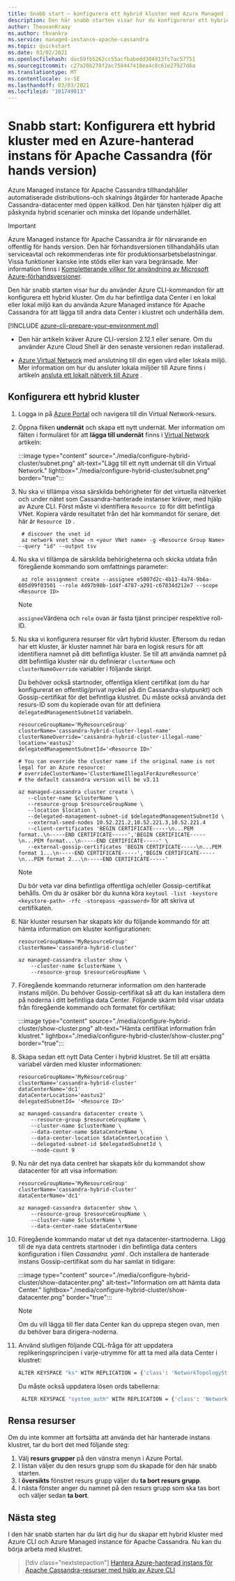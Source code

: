 ```yaml
---
title: Snabb start – konfigurera ett hybrid kluster med Azure Managed instance för Apache Cassandra
description: Den här snabb starten visar hur du konfigurerar ett hybrid kluster med en Azure-hanterad instans för Apache Cassandra.
author: TheovanKraay
ms.author: thvankra
ms.service: managed-instance-apache-cassandra
ms.topic: quickstart
ms.date: 03/02/2021
ms.openlocfilehash: dac59fb5262cc55acfbabedd304913fc7ac57751
ms.sourcegitcommit: c27a20b278f2ac758447418ea4c8c61e27927d6a
ms.translationtype: MT
ms.contentlocale: sv-SE
ms.lasthandoff: 03/03/2021
ms.locfileid: "101749013"
---
```

# <a name="quickstart-configure-a-hybrid-cluster-with-azure-managed-instance-for-apache-cassandra-preview"></a>Snabb start: Konfigurera ett hybrid kluster med en Azure-hanterad instans för Apache Cassandra (för hands version)

Azure Managed instance för Apache Cassandra tillhandahåller automatiserade distributions-och skalnings åtgärder för hanterade Apache Cassandra-datacenter med öppen källkod. Den här tjänsten hjälper dig att påskynda hybrid scenarier och minska det löpande underhållet.

> [!IMPORTANT]
> Azure Managed instance för Apache Cassandra är för närvarande en offentlig för hands version.
> Den här förhandsversionen tillhandahålls utan serviceavtal och rekommenderas inte för produktionsarbetsbelastningar. Vissa funktioner kanske inte stöds eller kan vara begränsade.
> Mer information finns i [Kompletterande villkor för användning av Microsoft Azure-förhandsversioner](https://azure.microsoft.com/support/legal/preview-supplemental-terms/).

Den här snabb starten visar hur du använder Azure CLI-kommandon för att konfigurera ett hybrid kluster. Om du har befintliga data Center i en lokal eller lokal miljö kan du använda Azure Managed instance för Apache Cassandra för att lägga till andra data Center i klustret och underhålla dem.

[!INCLUDE [azure-cli-prepare-your-environment.md](../../includes/azure-cli-prepare-your-environment.md)]

* Den här artikeln kräver Azure CLI-version 2.12.1 eller senare. Om du använder Azure Cloud Shell är den senaste versionen redan installerad.

* [Azure Virtual Network](../virtual-network/virtual-networks-overview.md) med anslutning till din egen värd eller lokala miljö. Mer information om hur du ansluter lokala miljöer till Azure finns i artikeln [ansluta ett lokalt nätverk till Azure](https://docs.microsoft.com/azure/architecture/reference-architectures/hybrid-networking/) .

## <a name="configure-a-hybrid-cluster"></a><a id="create-account"></a>Konfigurera ett hybrid kluster

1. Logga in på [Azure Portal](https://portal.azure.com/) och navigera till din Virtual Network-resurs.

1. Öppna fliken **undernät** och skapa ett nytt undernät. Mer information om fälten i formuläret för att **lägga till undernät** finns i [Virtual Network](../virtual-network/virtual-network-manage-subnet.md#add-a-subnet) artikeln:

   :::image type="content" source="./media/configure-hybrid-cluster/subnet.png" alt-text="Lägg till ett nytt undernät till din Virtual Network." lightbox="./media/configure-hybrid-cluster/subnet.png" border="true":::
    <!-- ![image](./media/configure-hybrid-cluster/subnet.png) -->

1. Nu ska vi tillämpa vissa särskilda behörigheter för det virtuella nätverket och under nätet som Cassandra-hanterade instanser kräver, med hjälp av Azure CLI. Först måste vi identifiera `Resource ID` för ditt befintliga VNet. Kopiera värde resultatet från det här kommandot för senare, det här är `Resource ID` .

   ```azurecli-interactive
    # discover the vnet id
    az network vnet show -n <your VNet name> -g <Resource Group Name> --query "id" --output tsv
   ```

1. Nu ska vi tillämpa de särskilda behörigheterna och skicka utdata från föregående kommando som omfattnings parameter:

   ```azurecli-interactive
    az role assignment create --assignee e5007d2c-4b13-4a74-9b6a-605d99f03501 --role 4d97b98b-1d4f-4787-a291-c67834d212e7 --scope <Resource ID>
   ```
    > [!NOTE]
    > `assignee`Värdena och `role` ovan är fasta tjänst principer respektive roll-ID. 

1. Nu ska vi konfigurera resurser för vårt hybrid kluster. Eftersom du redan har ett kluster, är kluster namnet här bara en logisk resurs för att identifiera namnet på ditt befintliga kluster. Se till att använda namnet på ditt befintliga kluster när du definierar `clusterName` och `clusterNameOverride` variabler i följande skript.

   Du behöver också startnoder, offentliga klient certifikat (om du har konfigurerat en offentlig/privat nyckel på din Cassandra-slutpunkt) och Gossip-certifikat för det befintliga klustret. Du måste också använda det resurs-ID som du kopierade ovan för att definiera `delegatedManagementSubnetId` variabeln.

   ```azurecli-interactive
   resourceGroupName='MyResourceGroup'
   clusterName='cassandra-hybrid-cluster-legal-name'
   clusterNameOverride='cassandra-hybrid-cluster-illegal-name'
   location='eastus2'
   delegatedManagementSubnetId='<Resource ID>'
    
   # You can override the cluster name if the original name is not legal for an Azure resource:
   # overrideClusterName='ClusterNameIllegalForAzureResource'
   # the default cassandra version will be v3.11
    
   az managed-cassandra cluster create \
      --cluster-name $clusterName \
      --resource-group $resourceGroupName \
      --location $location \
      --delegated-management-subnet-id $delegatedManagementSubnetId \
      --external-seed-nodes 10.52.221.2,10.52.221.3,10.52.221.4
      --client-certificates 'BEGIN CERTIFICATE-----\n...PEM format..\n-----END CERTIFICATE-----','BEGIN CERTIFICATE-----\n...PEM format...\n-----END CERTIFICATE-----' \
      --external-gossip-certificates 'BEGIN CERTIFICATE-----\n...PEM format 1...\n-----END CERTIFICATE-----','BEGIN CERTIFICATE-----\n...PEM format 2...\n-----END CERTIFICATE-----'
   ```

    > [!NOTE]
    > Du bör veta var dina befintliga offentliga och/eller Gossip-certifikat behålls. Om du är osäker bör du kunna köra `keytool -list -keystore <keystore-path> -rfc -storepass <password>` för att skriva ut certifikaten. 

1. När kluster resursen har skapats kör du följande kommando för att hämta information om kluster konfigurationen:

   ```azurecli-interactive
   resourceGroupName='MyResourceGroup'
   clusterName='cassandra-hybrid-cluster'
    
   az managed-cassandra cluster show \
       --cluster-name $clusterName \
       --resource-group $resourceGroupName \
   ```

1. Föregående kommando returnerar information om den hanterade instans miljön. Du behöver Gossip-certifikat så att du kan installera dem på noderna i ditt befintliga data Center. Följande skärm bild visar utdata från föregående kommando och formatet för certifikat:

   :::image type="content" source="./media/configure-hybrid-cluster/show-cluster.png" alt-text="Hämta certifikat information från klustret." lightbox="./media/configure-hybrid-cluster/show-cluster.png" border="true":::
    <!-- ![image](./media/configure-hybrid-cluster/show-cluster.png) -->

1. Skapa sedan ett nytt Data Center i hybrid klustret. Se till att ersätta variabel värden med kluster informationen:

   ```azurecli-interactive
   resourceGroupName='MyResourceGroup'
   clusterName='cassandra-hybrid-cluster'
   dataCenterName='dc1'
   dataCenterLocation='eastus2'
   delegatedSubnetId= '<Resource ID>'
    
   az managed-cassandra datacenter create \
       --resource-group $resourceGroupName \
       --cluster-name $clusterName \
       --data-center-name $dataCenterName \
       --data-center-location $dataCenterLocation \
       --delegated-subnet-id $delegatedSubnetId \
       --node-count 9 
   ```

1. Nu när det nya data centret har skapats kör du kommandot show datacenter för att visa information:

   ```azurecli-interactive
   resourceGroupName='MyResourceGroup'
   clusterName='cassandra-hybrid-cluster'
   dataCenterName='dc1'
    
   az managed-cassandra datacenter show \
       --resource-group $resourceGroupName \
       --cluster-name $clusterName \
       --data-center-name $dataCenterName 
   ```

1. Föregående kommando matar ut det nya datacenter-startnoderna. Lägg till de nya data centrets startnoder i din befintliga data centers konfiguration i filen *Cassandra. yaml* . Och installera de hanterade instans Gossip-certifikat som du har samlat in tidigare:

   :::image type="content" source="./media/configure-hybrid-cluster/show-datacenter.png" alt-text="Information om att hämta data Center." lightbox="./media/configure-hybrid-cluster/show-datacenter.png" border="true":::
    <!-- ![image](./media/configure-hybrid-cluster/show-datacenter.png) -->

    > [!NOTE]
    > Om du vill lägga till fler data Center kan du upprepa stegen ovan, men du behöver bara dirigera-noderna. 

1. Använd slutligen följande CQL-fråga för att uppdatera replikeringsprincipen i varje-utrymme för att ta med alla data Center i klustret:

   ```bash
   ALTER KEYSPACE "ks" WITH REPLICATION = {'class': 'NetworkTopologyStrategy', ‘on-premise-dc': 3, ‘managed-instance-dc': 3};
   ```
   Du måste också uppdatera lösen ords tabellerna:

   ```bash
    ALTER KEYSPACE "system_auth" WITH REPLICATION = {'class': 'NetworkTopologyStrategy', ‘on-premise-dc': 3, ‘managed-instance-dc': 3}
   ```

## <a name="clean-up-resources"></a>Rensa resurser

Om du inte kommer att fortsätta att använda det här hanterade instans klustret, tar du bort det med följande steg:

1. Välj **resurs grupper** på den vänstra menyn i Azure Portal.
1. I listan väljer du den resurs grupp som du skapade för den här snabb starten.
1. I **översikts** fönstret resurs grupp väljer du **ta bort resurs grupp**.
3. I nästa fönster anger du namnet på den resurs grupp som ska tas bort och väljer sedan **ta bort**.

## <a name="next-steps"></a>Nästa steg

I den här snabb starten har du lärt dig hur du skapar ett hybrid kluster med Azure CLI och Azure Managed instance för Apache Cassandra. Nu kan du börja arbeta med klustret.

> [!div class="nextstepaction"]
> [Hantera Azure-hanterad instans för Apache Cassandra-resurser med hjälp av Azure CLI](manage-resources-cli.md)